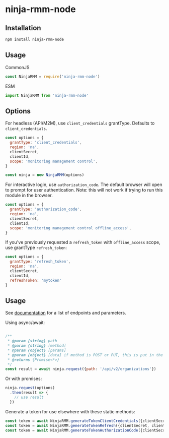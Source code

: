 # ninja-rmm-node

## Installation

```bash
npm install ninja-rmm-node
```

## Usage

CommonJS

```javascript
const NinjaRMM = require('ninja-rmm-node')
```

ESM
```javascript
import NinjaRMM from 'ninja-rmm-node'
```

## Options

For headless (API/M2M), use `client_credentials` grantType.  Defaults to `client_credentials`. 

```javascript
const options = {
  grantType: 'client_credentials',
  region: 'na',
  clientSecret,
  clientId,
  scope: 'monitoring management control',
}

const ninja = new NinjaRMM(options)
```

For interactive login, use `authorization_code`.  The default browser will open to prompt for user authentication.  Note: this will not work if trying to run this module in the browser.  

```javascript
const options = {
  grantType: 'authorization_code',
  region: 'na',
  clientSecret,
  clientId,
  scope: 'monitoring management control offline_access',
}
```

If you've previously requested a `refresh_token` with `offline_access` scope, use grantType `refresh_token`:

```javascript
const options = {
  grantType: 'refresh_token',
  region: 'na',
  clientSecret,
  clientId,
  refreshToken: 'mytoken'
}
```


## Usage

See [documentation](https://app.ninjarmm.com/apidocs-beta/core-resources) for a list of endpoints and parameters. 

Using async/await:
```javascript

/**
 * @param {string} path
 * @param {string} [method]
 * @param {object} [params]
 * @param {object} [data] if method is POST or PUT, this is put in the body
 * @returns {Promise<*>}
 */
const result = await ninja.request({path: '/api/v2/organizations'})
```
Or with promises:
```javascript
ninja.request(options)
  .then(result => {
    // use result
  })
```

Generate a token for use elsewhere with these static methods:
```javascript
const token = await NinjaRMM.generateTokenClientCredentials({clientSecret, clientId, scope, region})
const token = await NinjaRMM.generateTokenRefresh({clientSecret, clientId, region, refreshToken})
const token = await NinjaRMM.generateTokenAuthorizationCode({clientSecret, clientId, region, scope})
```
